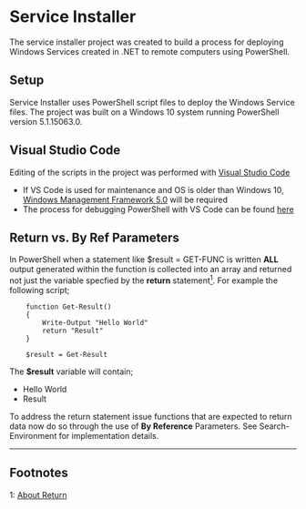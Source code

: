 # Service Installer

The service installer project was created to build a process for deploying Windows Services created in .NET to remote computers using PowerShell.

## Setup

Service Installer uses PowerShell script files to deploy the Windows Service files. The project was built on a Windows 10 system
running PowerShell version 5.1.15063.0.

## Visual Studio Code

Editing of the scripts in the project was performed with [Visual Studio Code](https://code.visualstudio.com/)

* If VS Code is used for maintenance and OS is older than Windows 10, [Windows Management Framework 5.0](https://www.microsoft.com/en-us/download/details.aspx?id=50395) will be required
* The process for debugging PowerShell with VS Code can be found [here](https://github.com/PowerShell/PowerShell/blob/master/docs/learning-powershell/using-vscode.md#debugging-with-visual-studio-code)

## Return vs. By Ref Parameters

In PowerShell when a statement like $result = GET-FUNC is written **ALL** output generated within the function is collected into an array and returned not just the variable specfied by the **return** statement[<sup>1</sup>](#about_return). For example the following script;

```dos
    function Get-Result()
    {
        Write-Output "Hello World"
        return "Result"
    }

    $result = Get-Result
```

The **$result** variable will contain;

* Hello World
* Result

To address the return statement issue functions that are expected to return data now do so through the use of **By Reference** Parameters. See Search-Environment for implementation details.

----

## Footnotes

<a name="about_Return">1</a>: [About Return](https://msdn.microsoft.com/en-us/powershell/reference/5.1/microsoft.powershell.core/about/about_return)